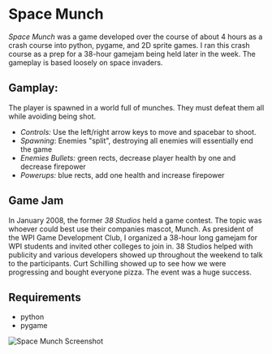 # Space Munch

*Space Munch* was a game developed over the course of about 4 hours as a
crash course into python, pygame, and 2D sprite games. I ran this crash
course as a prep for a 38-hour gamejam being held later in the week. The
gameplay is based loosely on space invaders.

## Gamplay:
The player is spawned in a world full of munches.  They must defeat them all while avoiding being shot.

 * *Controls:* Use the left/right arrow keys to move and spacebar to shoot.
 * *Spawning*: Enemies "split", destroying all enemies will essentially end the game
 * *Enemies Bullets:* green rects, decrease player health by one and decrease firepower
 * *Powerups:* blue rects, add one health and increase firepower

## Game Jam
In January 2008, the former *38 Studios* held a game contest. The topic
was whoever could best use their companies mascot, Munch. As president
of the WPI Game Development Club, I organized a 38-hour long gamejam for
WPI students and invited other colleges to join in. 38 Studios helped
with publicity and various developers showed up throughout the weekend
to talk to the participants. Curt Schilling showed up to see how we were
progressing and bought everyone pizza. The event was a huge success.

## Requirements
 * python
 * pygame

![Space Munch Screenshot](https://github.com/alecgoebel/div2/raw/master/games/spacemunch/screenshot.png "Space Munch Screenshot")


